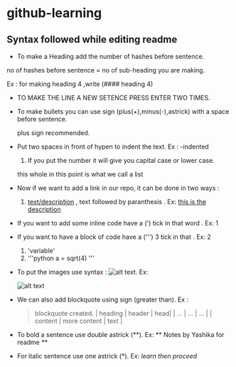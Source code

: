 # github-learning
## Syntax followed while editing readme

  + To make a Heading add the number of hashes before sentence.
  
  no of hashes before sentence = no of sub-heading you are making.
  
  Ex : for making heading 4 ,write (#### heading 4)
  
  + TO MAKE THE LINE A NEW SETENCE PRESS ENTER TWO TIMES.
  + To make bullets you can use sign (plus(+),minus(-),astrick) with a space before sentence.
  
    plus sign recommended.
    
  + Put two spaces in front of hypen to indent the text. Ex :
    -indented
     1. If you put the number it will give you capital case or lower case.
     
     this whole in this point is what we call a list
  + Now if we want to add a link in our repo, it can be done in two ways :
    1. [text/description](0)  , text followed by paranthesis . Ex:
       [this is the description](https://github.com/yashika0998/git-learning/edit/master/README.md)
       
  + If you want to add some inline code have a (') tick in that word . Ex: 1
  + If you want to have a block of code have a (''') 3 tick in that . Ex: 2
    1. 'variable'
    2. '''python
        a = sqrt(4)
        '''
  + To put the images use syntax : ![alt text](URL). Ex:
    
    ![alt text](http://picsum.photos/200/200)
    
  + We can also add blockquote using sign (greater than). Ex :
    > blockquote created.
    | heading | header | head|
    | ... | ... | ... |
    | content | more content | text |
    
   + To bold a sentence use double astrick (**). Ex:
    ** Notes by Yashika for readme **
    
   + For italic sentence use one astrick (*). Ex:
     *learn then proceed*
    
  
 
